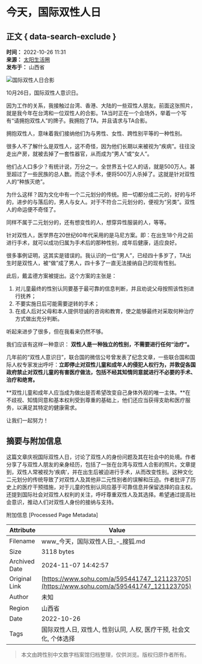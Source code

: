 # 今天，国际双性人日

## 正文 { data-search-exclude }


**时间：** 2022-10-26 11:31  
**来源：** [太阳生活圈](https://www.sohu.com/?spm=smpc.content-abroad.content.1.1730990523289EZ6aJ2j)  
**发布于：** 山西省

![国际双性人日合影](//p4.itc.cn/q_70/images03/20221026/d839731417e64a8482e0cf96d6af4faa.jpeg)

10月26日，国际双性人意识日。

因为工作的关系，我接触过台湾、香港、大陆的一些双性人朋友。前面这张照片，就是我今年在台湾和一位双性人的合影。TA当时正在一个会场外，举着一个写有“请拥抱双性人”的牌子。我拥抱了TA，并且请求与TA合影。

拥抱双性人，意味着我们接纳他们为与男性、女性、跨性别平等的一种性别。

很多人不了解什么是双性人，这不奇怪，因为他们长期以来被视为“疾病”。往往没走出产房，就被去掉了一套性器官，从而成为“男人”或“女人”。

他们占人口多少？有统计说，万分之一。全世界五十亿人的话，就是500万人。甚至超过了一些民族的总人数。而这个手术，便将500万人杀掉了。这就是针对双性人的“种族灭绝”。

为什么这样？因为文化中有一个二元划分的传统。把一切都分成二元的，好的与坏的，进步的与落后的，男人与女人。对于不符合二元划分的，便视为“另类”。双性人的命运便不奇怪了。

同样不属于二元划分的，还有想变性的人，想穿异性服装的人，等等。

针对双性人，医学界在20世纪60年代采用的是马尼方案。即：在出生18个月之前进行手术，就可以成功归属为手术后的那种性别，成年后健康，适应良好。

很多事例证明，这其实是错误的。我认识的一位“男人”，已经四十多岁了，TA出生时是双性人，被“做”成了男人，四十多了一直无法接纳自己的现有性别。

此后，戴孟德方案被提出。这个方案的主张是：

1. 对儿童最终的性别认同要基于最可靠的信息判断，并且劝说父母按照该性别进行抚养；
2. 不要实施日后可能需要逆转的手术；
3. 在成人后对父母和本人提供坦诚的咨询和教育，使之能够最终对采取何种治疗方式做出充分判断。

听起来进步了很多，但在我看来仍然不够。

我们应该有这样一种意识： **双性人是一种独立的性别，不需要进行任何“治疗”。**

几年前的“双性人意识日”，联合国的微信公号曾发表了纪念文章，一些联合国和国际人权专家发出呼吁：**立即停止对双性儿童和成年人的侵犯人权行为，并敦促各国政府禁止对双性儿童的有害医疗做法，包括不经其知情同意就进行不必要的手术、治疗和绝育。**

**双性儿童和成年人应当成为做出是否希望改变自己身体外观的唯一主体。**在不歧视、知情同意和基本权利受到尊重的基础上，他们还应当获得支助和医疗服务，以满足其特定的健康需求。

让我们一起努力！

## 摘要与附加信息

<!-- tcd_abstract -->
这篇文章庆祝国际双性人日，讨论了双性人的身份问题及其在社会中的处境。作者分享了与双性人朋友的亲身经历，包括了一张在台湾与双性人合影的照片。文章提到，双性人常被视为‘疾病’，并在出生后被迫进行手术，从而改变性别。这种文化二元划分的传统导致了对双性人及其他非二元性别者的误解和压迫。作者批评了历史上的医疗干预措施，对于儿童的性别认同应基于可靠信息并保留选择的自主权。还提到国际社会对双性人权利的关注，呼吁尊重双性人及其选择。希望通过提高社会意识，推动人们对双性人身份的接纳与支持。
<!-- tcd_abstract_end -->

附加信息 [Processed Page Metadata]

| Attribute       | Value                                  |
|-----------------|----------------------------------------|
| Filename        | www_今天，国际双性人日_-_搜狐.md                             |
| Size            | 3118 bytes                           |
| Archived Date   | 2024-11-07 14:42:57                             |
| Original Link   | [https://www.sohu.com/a/595441747_121123705](https://www.sohu.com/a/595441747_121123705)                       |
| Author          | 未知                               |
| Region          | 山西省                               |
| Date            | 2022-10-26                                 |
| Tags            | 国际双性人日, 双性人, 性别认同, 人权, 医疗干预, 社会文化, 个体选择                                 |
>
> 本文由跨性别中文数字档案馆归档整理，仅供浏览。版权归原作者所有。
>
